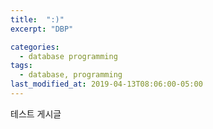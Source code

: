 ```yaml
---
title:  ":)"
excerpt: "DBP"

categories:
  - database programming
tags:
  - database, programming
last_modified_at: 2019-04-13T08:06:00-05:00
---
```


테스트 게시글
